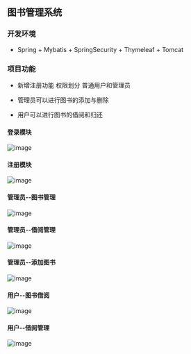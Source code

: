 ## 图书管理系统

### 开发环境

- Spring + Mybatis + SpringSecurity + Thymeleaf + Tomcat

### 项目功能

- 新增注册功能 权限划分 普通用户和管理员

- 管理员可以进行图书的添加与删除

- 用户可以进行图书的借阅和归还

#### 登录模块

![image](https://github.com/starmanMS/book-manager/blob/main/screenshots/bms-login.jpg)

#### 注册模块

![image](https://github.com/starmanMS/book-manager/blob/main/screenshots/bms-register.jpg)

#### 管理员--图书管理

![image](https://github.com/starmanMS/book-manager/blob/main/screenshots/bms-admin-manage.jpg)

#### 管理员--借阅管理

![image](https://github.com/starmanMS/book-manager/blob/main/screenshots/bms-admin-borrow.jpg)

#### 管理员--添加图书

![image](https://github.com/starmanMS/book-manager/blob/main/screenshots/bms-admin-add-book.jpg)

#### 用户--图书借阅

![image](https://github.com/starmanMS/book-manager/blob/main/screenshots/bms-user-borrow.jpg)

#### 用户--借阅管理

![image](https://github.com/starmanMS/book-manager/blob/main/screenshots/bms-user-borrow-manage.jpg)